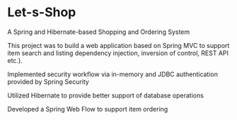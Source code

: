 # Let-s-Shop
A Spring and Hibernate-based Shopping and Ordering System 

This project was to build a web application based on Spring MVC to support item search and listing dependency injection, inversion of control, REST API etc.).

Implemented security workflow via in-memory and JDBC authentication provided by Spring Security

Utilized Hibernate to provide better support of database operations

Developed a Spring Web Flow to support item ordering 
